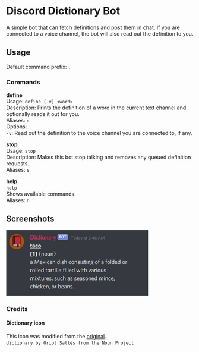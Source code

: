 # Discord Dictionary Bot

A simple bot that can fetch definitions and post them in chat. If you are connected to a voice channel, the bot will also read out the definition to you.

## Usage
Default command prefix: `.`<br>

### Commands
**define**<br>
Usage: `define [-v] <word>`<br>
Description: Prints the definition of a word in the current text channel and optionally reads it out for you.<br>
Aliases: `d`<br>
Options:<br>
`-v`: Read out the definition to the voice channel you are connected to, if any.<br>

**stop**<br>
Usage: `stop`<br>
Description: Makes this bot stop talking and removes any queued definition requests.<br>
Aliases: `s`<br>

**help**<br>
`help`<br>
Shows available commands.<br>
Aliases: `h`<br>

## Screenshots
![test](https://github.com/TychoTheTaco/Discord-Dictionary-Bot/blob/master/media/taco.jpg)

### Credits
#### Dictionary icon
This icon was modified from the [original](https://thenounproject.com/term/dictionary/653775/).<br>
`dictionary by Oriol Sallés from the Noun Project`
